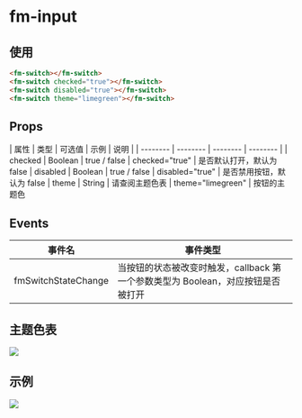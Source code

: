 # fm-input

## 使用
```html
<fm-switch></fm-switch>
<fm-switch checked="true"></fm-switch>
<fm-switch disabled="true"></fm-switch>
<fm-switch theme="limegreen"></fm-switch>
```

## Props
| 属性 | 类型 | 可选值 | 示例 | 说明 |
| -------- | -------- | -------- | -------- | 
| checked | Boolean | true / false  | checked="true"  | 是否默认打开，默认为 false
| disabled | Boolean | true / false | disabled="true"  | 是否禁用按钮，默认为 false
| theme  | String  | 请查阅主题色表  |  theme="limegreen" |  按钮的主题色

## Events
| 事件名 | 事件类型 
| -------- | -------- 
| fmSwitchStateChange | 当按钮的状态被改变时触发，callback 第一个参数类型为 Boolean，对应按钮是否被打开

## 主题色表
![](http://image.res.meizu.com/image/flyme-icon/c8f2c3dae8514f93a68f8ce6abd1bedcz)


## 示例
<div class="img-txt">
	
![](http://image.res.meizu.com/image/flyme-icon/b4d8e65d3c8c4c7aa1ea341f037267f9z)

</div>

